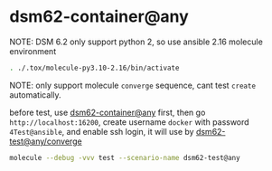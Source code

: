 # dsm62-container@any

NOTE: DSM 6.2 only support python 2, so use ansible 2.16 molecule environment

```bash
. ./.tox/molecule-py3.10-2.16/bin/activate
```

NOTE: only support molecule `converge` sequence, cant test `create` automatically.

before test, use [dsm62-container@any](../dsm62-container@any/README.md) first,
then go `http://localhost:16200`, create username `docker` with password `4Test@ansible`,
and enable ssh login, it will use by [dsm62-test@any/converge](../dsm62-test@any/converge.yml)

```bash
molecule --debug -vvv test --scenario-name dsm62-test@any
```
